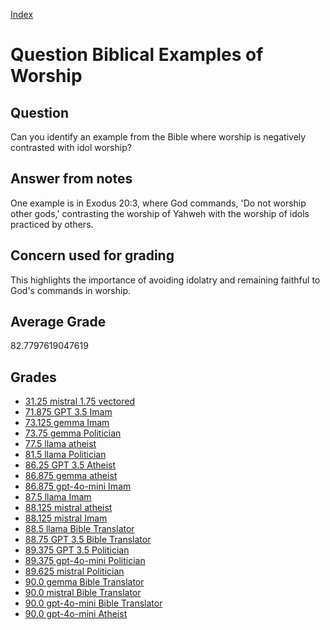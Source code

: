 
[Index](../../index.md)
# Question Biblical Examples of Worship
## Question
Can you identify an example from the Bible where worship is negatively contrasted with idol worship?

## Answer from notes
One example is in Exodus 20:3, where God commands, 'Do not worship other gods,' contrasting the worship of Yahweh with the worship of idols practiced by others.

## Concern used for grading
This highlights the importance of avoiding idolatry and remaining faithful to God's commands in worship.

## Average Grade
82.7797619047619

## Grades
 * [31.25 mistral 1.75 vectored](../answers/mistral_1.75_vectored/Biblical_Examples_of_Worship.md)
 * [71.875 GPT 3.5 Imam](../answers/GPT_3.5_Imam/Biblical_Examples_of_Worship.md)
 * [73.125 gemma Imam](../answers/gemma_Imam/Biblical_Examples_of_Worship.md)
 * [73.75 gemma Politician](../answers/gemma_Politician/Biblical_Examples_of_Worship.md)
 * [77.5 llama atheist](../answers/llama_atheist/Biblical_Examples_of_Worship.md)
 * [81.5 llama Politician](../answers/llama_Politician/Biblical_Examples_of_Worship.md)
 * [86.25 GPT 3.5 Atheist](../answers/GPT_3.5_Atheist/Biblical_Examples_of_Worship.md)
 * [86.875 gemma atheist](../answers/gemma_atheist/Biblical_Examples_of_Worship.md)
 * [86.875 gpt-4o-mini Imam](../answers/gpt-4o-mini_Imam/Biblical_Examples_of_Worship.md)
 * [87.5 llama Imam](../answers/llama_Imam/Biblical_Examples_of_Worship.md)
 * [88.125 mistral atheist](../answers/mistral_atheist/Biblical_Examples_of_Worship.md)
 * [88.125 mistral Imam](../answers/mistral_Imam/Biblical_Examples_of_Worship.md)
 * [88.5 llama Bible Translator](../answers/llama_Bible_Translator/Biblical_Examples_of_Worship.md)
 * [88.75 GPT 3.5 Bible Translator](../answers/GPT_3.5_Bible_Translator/Biblical_Examples_of_Worship.md)
 * [89.375 GPT 3.5 Politician](../answers/GPT_3.5_Politician/Biblical_Examples_of_Worship.md)
 * [89.375 gpt-4o-mini Politician](../answers/gpt-4o-mini_Politician/Biblical_Examples_of_Worship.md)
 * [89.625 mistral Politician](../answers/mistral_Politician/Biblical_Examples_of_Worship.md)
 * [90.0 gemma Bible Translator](../answers/gemma_Bible_Translator/Biblical_Examples_of_Worship.md)
 * [90.0 mistral Bible Translator](../answers/mistral_Bible_Translator/Biblical_Examples_of_Worship.md)
 * [90.0 gpt-4o-mini Bible Translator](../answers/gpt-4o-mini_Bible_Translator/Biblical_Examples_of_Worship.md)
 * [90.0 gpt-4o-mini Atheist](../answers/gpt-4o-mini_Atheist/Biblical_Examples_of_Worship.md)
